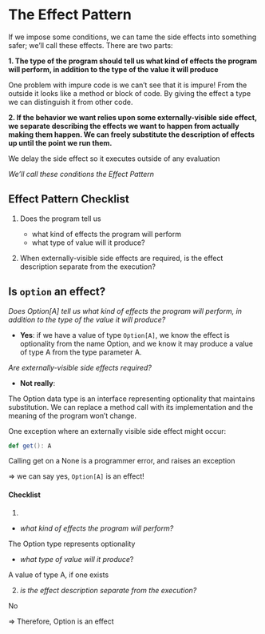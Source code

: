 # The Effect Pattern

If we impose some conditions,
we can tame the side effects into something safer;
we’ll call these effects. There are two parts:

**1. The type of the program should tell us what kind of effects the program will perform,
in addition to the type of the value it will produce**

One problem with impure code is we can’t see that it is impure!
From the outside it looks like a method or block of code.
By giving the effect a type we can distinguish it from other code.

**2. If the behavior we want relies upon some externally-visible side effect,
we separate describing the effects we want to happen from actually making them happen.
We can freely substitute the description of effects up until the point we run them.**

We delay the side effect so it executes outside of any evaluation

*We’ll call these conditions the Effect Pattern*

## Effect Pattern Checklist

1. Does the program tell us 
    - what kind of effects the program will perform
    - what type of value will it produce?
    
2. When externally-visible side effects are required,
   is the effect description separate from the execution?
   
## Is `option` an effect?

*Does Option[A] tell us what kind of effects the program will perform,
in addition to the type of the value it will produce?*

- **Yes**:
  if we have a value of type `Option[A]`,
  we know the effect is optionality from the name Option,
  and we know it may produce a value of type A from the type parameter A.
  
*Are externally-visible side effects required?*

- **Not really**:

The Option data type is an interface representing optionality that maintains substitution.
We can replace a method call with its implementation and the meaning of the program won’t change.

One exception where an externally visible side effect might occur:

```scala
def get(): A 
```

Calling get on a None is a programmer error, and raises an exception

=> we can say yes, `Option[A]` is an effect!

#### Checklist

1. 
    
- *what kind of effects the program will perform?*
      
The Option type represents optionality

- *what type of value will it produce*?

A value of type A, if one exists

2. *is the effect description separate from the execution?*

No 

=> Therefore, Option is an effect


